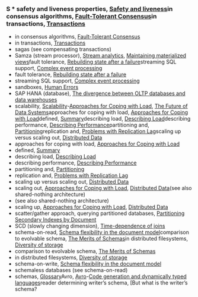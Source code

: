 ### S * safety and liveness properties, [Safety and liveness](ch08.html#idm140605760231296)in consensus algorithms, [Fault-Tolerant Consensus](ch09.html#idm140605758986720)in transactions, [Transactions](ch07.html#idm140605774919168)
* in consensus algorithms, [Fault-Tolerant Consensus](ch09.html#idm140605758986720)
* in transactions, [Transactions](ch07.html#idm140605774919168)
* sagas (see compensating transactions)
* Samza (stream processor), [Stream analytics](ch11.html#idm140605756577920), [Maintaining materialized views](ch11.html#idm140605756557824)fault tolerance, [Rebuilding state after a failure](ch11.html#idm140605756178256)streaming SQL support, [Complex event processing](ch11.html#idm140605756614208)
* fault tolerance, [Rebuilding state after a failure](ch11.html#idm140605756178256)
* streaming SQL support, [Complex event processing](ch11.html#idm140605756614208)
* sandboxes, [Human Errors](ch01.html#idm140605786115776)
* SAP HANA (database), [The divergence between OLTP databases and data warehouses](ch03.html#idm140605777875120)
* scalability, [Scalability](ch01.html#ix_scale)-[Approaches for Coping with Load](ch01.html#idm140605782828240), [The Future of Data Systems](ch12.html#idm140605756125776)approaches for coping with load, [Approaches for Coping with Load](ch01.html#idm140605782848384)defined, [Summary](ch01.html#idm140605782740528)describing load, [Describing Load](ch01.html#idm140605786082560)describing performance, [Describing Performance](ch01.html#idm140605782895008)partitioning and, [Partitioning](ch06.html#idm140605775384544)replication and, [Problems with Replication Lag](ch05.html#idm140605776168256)scaling up versus scaling out, [Distributed Data](part02.html#idm140605776531104)
* approaches for coping with load, [Approaches for Coping with Load](ch01.html#idm140605782848384)
* defined, [Summary](ch01.html#idm140605782740528)
* describing load, [Describing Load](ch01.html#idm140605786082560)
* describing performance, [Describing Performance](ch01.html#idm140605782895008)
* partitioning and, [Partitioning](ch06.html#idm140605775384544)
* replication and, [Problems with Replication Lag](ch05.html#idm140605776168256)
* scaling up versus scaling out, [Distributed Data](part02.html#idm140605776531104)
* scaling out, [Approaches for Coping with Load](ch01.html#idm140605782843920), [Distributed Data](part02.html#idm140605776510112)(see also shared-nothing architecture)
* (see also shared-nothing architecture)
* scaling up, [Approaches for Coping with Load](ch01.html#idm140605782846016), [Distributed Data](part02.html#idm140605776530000)
* scatter/gather approach, querying partitioned databases, [Partitioning Secondary Indexes by Document](ch06.html#idm140605775209424)
* SCD (slowly changing dimension), [Time-dependence of joins](ch11.html#idm140605756312496)
* schema-on-read, [Schema flexibility in the document model](ch02.html#idm140605782345728)comparison to evolvable schema, [The Merits of Schemas](ch04.html#idm140605776897840)in distributed filesystems, [Diversity of storage](ch10.html#idm140605757765392)
* comparison to evolvable schema, [The Merits of Schemas](ch04.html#idm140605776897840)
* in distributed filesystems, [Diversity of storage](ch10.html#idm140605757765392)
* schema-on-write, [Schema flexibility in the document model](ch02.html#idm140605782344800)
* schemaless databases (see schema-on-read)
* schemas, [Glossary](glossary01.html#idm140605754435296)Avro, [Avro](ch04.html#ix_schemasavro)-[Code generation and dynamically typed languages](ch04.html#idm140605776921072)reader determining writer’s schema, [But what is the writer’s schema?